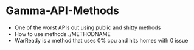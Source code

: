 # Gamma-API-Methods
- One of the worst APIs out using public and shitty methods
- How to use methods ./METHODNAME
- WarReady is a method that uses 0% cpu and hits homes with 0 issue
